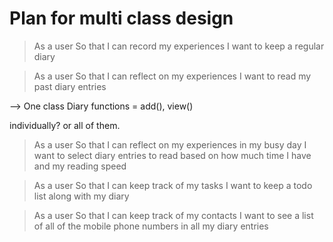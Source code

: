 # Plan for multi class design

> As a user
> So that I can record my experiences
> I want to keep a regular diary

> As a user
> So that I can reflect on my experiences
> I want to read my past diary entries

--> One class Diary
functions = add(), view()

individually? or all of them.


> As a user
> So that I can reflect on my experiences in my busy day
> I want to select diary entries to read based on how much time I have and my
> reading speed

> As a user
> So that I can keep track of my tasks
> I want to keep a todo list along with my diary

> As a user
> So that I can keep track of my contacts
> I want to see a list of all of the mobile phone numbers in all my diary
> entries

